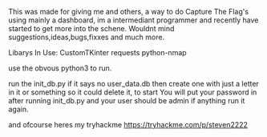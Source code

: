 This was made for giving me and others, a way to do Capture The Flag's using mainly a dashboard, im a intermediant programmer 
and recently have started to get more into the schene. Wouldnt mind suggestions,ideas,bugs,fixxes and much more.

Libarys In Use:
  CustomTKinter
  requests
  python-nmap

use the obvous python3 to run.

run the init_db.py if it says no user_data.db then create one with just a letter in it or something so it could delete it, to start
You will put your password in after running init_db.py and your user should be admin if anything run it again.

and ofcourse heres my tryhackme https://tryhackme.com/p/steven2222
